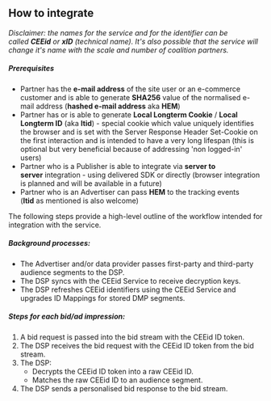 
How to integrate
----------------

*Disclaimer: the names for the service and for the identifier can be called **CEEid** or **xID** (technical name). It's also possible that the service will change it's name with the scale and number of coalition partners.*

##### Prerequisites

-   Partner has the **e-mail address** of the site user or an e-commerce customer and is able to generate **SHA256** value of the normalised e-mail address (**hashed e-mail address** aka **HEM**)
-   Partner has or is able to generate **Local Longterm Cookie** / **Local Longterm ID** (aka **ltid**) - special cookie which value uniquely identifies the browser and is set with the Server Response Header Set-Cookie on the first interaction and is intended to have a very long lifespan (this is optional but very beneficial because of addressing 'non logged-in' users)
-   Partner who is a Publisher is able to integrate via **server to server** integration - using delivered SDK or directly (browser integration is planned and will be available in a future) 
-   Partner who is an Advertiser can pass **HEM** to the tracking events (**ltid** as mentioned is also welcome)

The following steps provide a high-level outline of the workflow intended for integration with the service.

##### Background processes:

-   The Advertiser and/or data provider passes first-party and third-party audience segments to the DSP.
-   The DSP syncs with the CEEid Service to receive decryption keys.
-   The DSP refreshes CEEid identifiers using the CEEid Service and upgrades ID Mappings for stored DMP segments.

##### Steps for each bid/ad impression:

1.  A bid request is passed into the bid stream with the CEEid ID token.
2.  The DSP receives the bid request with the CEEid ID token from the bid stream.
3.  The DSP:
    -   Decrypts the CEEid ID token into a raw CEEid ID.
    -   Matches the raw CEEid ID to an audience segment.
4.  The DSP sends a personalised bid response to the bid stream.
